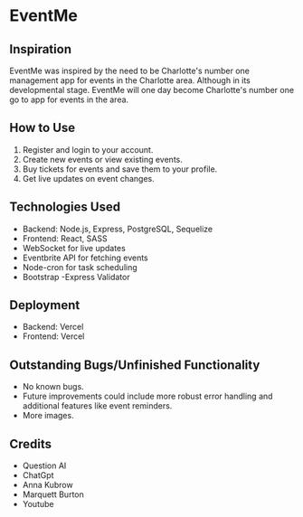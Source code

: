 # EventMe

## Inspiration
EventMe was inspired by the need to be Charlotte's number one management app for events in the Charlotte area. Although in its developmental stage. EventMe will one day become Charlotte's number one go to app for events in the area.

## How to Use
1. Register and login to your account.
2. Create new events or view existing events.
3. Buy tickets for events and save them to your profile.
4. Get live updates on event changes.

## Technologies Used
- Backend: Node.js, Express, PostgreSQL, Sequelize
- Frontend: React, SASS
- WebSocket for live updates
- Eventbrite API for fetching events
- Node-cron for task scheduling
- Bootstrap
-Express Validator
## Deployment
- Backend: Vercel
- Frontend: Vercel

## Outstanding Bugs/Unfinished Functionality
- No known bugs.
- Future improvements could include more robust error handling and additional features like event reminders.
- More images.

## Credits
- Question AI
- ChatGpt
- Anna Kubrow
- Marquett Burton
- Youtube